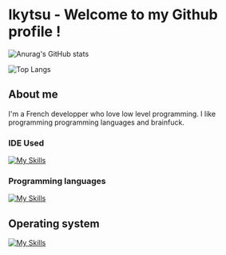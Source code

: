 # Ikytsu - Welcome to my Github profile !

![Anurag's GitHub stats](https://github-readme-stats.vercel.app/api?username=Ikytsu&show_icons=true&theme=blue-green)

![Top Langs](https://github-readme-stats.vercel.app/api/top-langs/?username=Ikytsu&layout=compact&theme=blue-green)


## About me

I'm a French developper who love low level programming.
I like programming programming languages and brainfuck.

### IDE Used
[![My Skills](https://skillicons.dev/icons?i=vscode,visualstudio,neovim&theme=dark)](https://skillicons.dev)

### Programming languages
[![My Skills](https://skillicons.dev/icons?i=c,cpp,cs,python,java,lua,unity&theme=dark)](https://skillicons.dev)


## Operating system
[![My Skills](https://skillicons.dev/icons?i=mint&theme=dark)](https://skillicons.dev)
